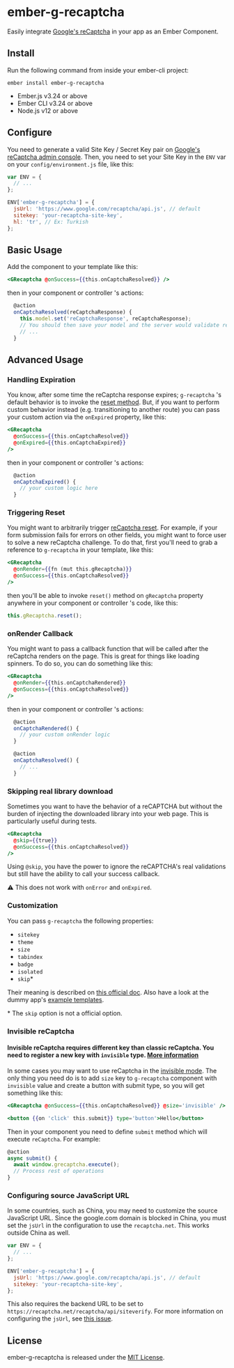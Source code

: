 # ember-g-recaptcha

Easily integrate [Google's reCaptcha](https://developers.google.com/recaptcha/) in your app as an Ember Component.

## Install

Run the following command from inside your ember-cli project:

`ember install ember-g-recaptcha`

- Ember.js v3.24 or above
- Ember CLI v3.24 or above
- Node.js v12 or above

## Configure

You need to generate a valid Site Key / Secret Key pair on [Google's reCaptcha admin console](https://www.google.com/recaptcha/admin).
Then, you need to set your Site Key in the `ENV` var on your `config/environment.js` file, like this:

```js
var ENV = {
  // ...
};

ENV['ember-g-recaptcha'] = {
  jsUrl: 'https://www.google.com/recaptcha/api.js', // default
  sitekey: 'your-recaptcha-site-key',
  hl: 'tr', // Ex: Turkish
};
```

## Basic Usage

Add the component to your template like this:

```handlebars
<GRecaptcha @onSuccess={{this.onCaptchaResolved}} />
```

then in your component or controller 's actions:

```js
  @action
  onCaptchaResolved(reCaptchaResponse) {
    this.model.set('reCaptchaResponse', reCaptchaResponse);
    // You should then save your model and the server would validate reCaptchaResponse
    // ...
  }
```

## Advanced Usage

### Handling Expiration

You know, after some time the reCaptcha response expires; `g-recaptcha` 's default behavior is to invoke the [reset method](https://developers.google.com/recaptcha/docs/display#js_api). But, if you want to perform custom behavior instead (e.g. transitioning to another route) you can pass your custom action via the `onExpired` property, like this:

```handlebars
<GRecaptcha
  @onSuccess={{this.onCaptchaResolved}}
  @onExpired={{this.onCaptchaExpired}}
/>
```

then in your component or controller 's actions:

```js
  @action
  onCaptchaExpired() {
    // your custom logic here
  }
```

### Triggering Reset

You might want to arbitrarily trigger [reCaptcha reset](https://developers.google.com/recaptcha/docs/display#js_api). For example, if your form submission fails for errors on other fields, you might want to force user to solve a new reCaptcha challenge.
To do that, first you'll need to grab a reference to `g-recaptcha` in your template, like this:

```handlebars
<GRecaptcha
  @onRender={{fn (mut this.gRecaptcha)}}
  @onSuccess={{this.onCaptchaResolved}}
/>
```

then you'll be able to invoke `reset()` method on `gRecaptcha` property anywhere in your component or controller 's code, like this:

```js
this.gRecaptcha.reset();
```

### onRender Callback

You might want to pass a callback function that will be called after the reCaptcha renders on the page. This is great for things like loading spinners. To do so, you can do something like this:

```handlebars
<GRecaptcha
  @onRender={{this.onCaptchaRendered}}
  @onSuccess={{this.onCaptchaResolved}}
/>
```

then in your component or controller 's actions:

```js
  @action
  onCaptchaRendered() {
    // your custom onRender logic
  }

  @action
  onCaptchaResolved() {
    // ...
  }
```

### Skipping real library download

Sometimes you want to have the behavior of a reCAPTCHA but without the burden of injecting the downloaded library into your web page. This is particularly useful during tests.

```handlebars
<GRecaptcha
  @skip={{true}}
  @onSuccess={{this.onCaptchaResolved}}
/>
```

Using `@skip`, you have the power to ignore the reCAPTCHA's real validations but still have the ability to call your success callback.

:warning: This does not work with `onError` and `onExpired`.

### Customization

You can pass `g-recaptcha` the following properties:

- `sitekey`
- `theme`
- `size`
- `tabindex`
- `badge`
- `isolated`
- `skip`*

Their meaning is described on [this official doc](https://developers.google.com/recaptcha/docs/display#render_param).
Also have a look at the dummy app's [example templates](https://github.com/algonauti/ember-g-recaptcha/tree/master/tests/dummy/app/templates).

\* The `skip` option is not a official option.

### Invisible reCaptcha

#### Invisible reCaptcha requires different key than classic reCaptcha. You need to register a new key with `invisible` type. [More information](https://developers.google.com/recaptcha/docs/invisible#config)

In some cases you may want to use reCaptcha in the [invisible mode](https://developers.google.com/recaptcha/docs/invisible). The only thing you need do is to add `size` key to `g-recaptcha` component with `invisible` value and create a button with submit type, so you will get something like this:

```handlebars
<GRecaptcha @onSuccess={{this.onCaptchaResolved}} @size='invisible' />

<button {{on 'click' this.submit}} type='button'>Hello</button>
```

Then in your component you need to define `submit` method which will execute `reCaptcha`. For example:

```js
@action
async submit() {
  await window.grecaptcha.execute();
  // Process rest of operations
}
```

### Configuring source JavaScript URL

In some countries, such as China, you may need to customize the source JavaScript URL. Since the google.com domain is blocked in China, you
must set the `jsUrl` in the configuration to use the `recaptcha.net`. This works outside China as well.

```js
var ENV = {
  // ...
};

ENV['ember-g-recaptcha'] = {
  jsUrl: 'https://www.google.com/recaptcha/api.js', // default
  sitekey: 'your-recaptcha-site-key',
};
```

This also requires the backend URL to be set to `https://recaptcha.net/recaptcha/api/siteverify`. For more information on configuring the `jsUrl`, see [this issue](https://github.com/google/recaptcha/issues/87#issuecomment-368252094).

## License

ember-g-recaptcha is released under the [MIT License](http://www.opensource.org/licenses/MIT).
